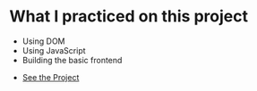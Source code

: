 


<h1>What I practiced on this project</h1>
<ul>
  <li> Using DOM </li>
  <li> Using JavaScript </li>
  <li> Building the basic frontend</li>
</ul>
<ul>
  <li>
<a href="https://mahlafdf.github.io/Quote-Generator/">See the Project </a></li>
</ul>
